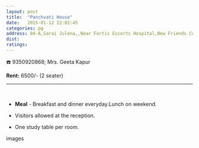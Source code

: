 ```yaml
---
layout: post
title:  "Panchvati House"
date:   2015-01-12 22:02:45
categories: pg
address: 84-A,Sarai Julena,,Near Fortis Escorts Hospital,New Friends Colony,Okhla,New Delhi-110025
dist:
ratings:
---
```




:phone:  9350920868; Mrs. Geeta Kapur



**Rent:**  6500/- (2 seater)



<hr><br>

*  **Meal** - Breakfast and dinner everyday.Lunch on weekend.

*    Visitors allowed at the reception.

*    One study table per room.

images
